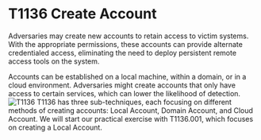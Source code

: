 # T1136 Create Account
Adversaries may create new accounts to retain access to victim systems. With the appropriate permissions, these accounts can provide alternate credentialed access, eliminating the need to deploy persistent remote access tools on the system.

Accounts can be established on a local machine, within a domain, or in a cloud environment. Adversaries might create accounts that only have access to certain services, which can lower the likelihood of detection.
![T1136](https://github.com/user-attachments/assets/04670226-33d1-4943-9820-ebf88ad4ebdb)
T1136 has three sub-techniques, each focusing on different methods of creating accounts: Local Account, Domain Account, and Cloud Account. We will start our practical exercise with T1136.001, which focuses on creating a Local Account.
